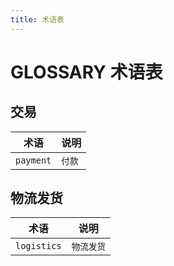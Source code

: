 ```yaml
---
title: 术语表
---
```


# GLOSSARY 术语表

## 交易

| 术语      | 说明   |
|-----------|------|
| `payment` | `付款` |

## 物流发货

| 术语        | 说明       |
|-------------|----------|
| `logistics` | `物流发货` |
